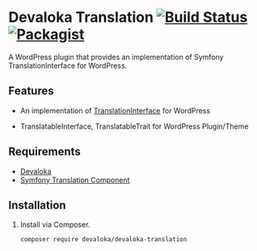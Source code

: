 # Devaloka Translation [![Build Status](https://travis-ci.org/devaloka/devaloka-translation.svg?branch=master)](https://travis-ci.org/devaloka/devaloka-translation) [![Packagist](https://img.shields.io/packagist/v/devaloka/devaloka-translation.svg)](https://packagist.org/packages/devaloka/devaloka-translation)

A WordPress plugin that provides an implementation of Symfony
TranslationInterface for WordPress.

## Features

*   An implementation of [TranslationInterface](https://github.com/symfony/translation)
    for WordPress

*   TranslatableInterface, TranslatableTrait for WordPress Plugin/Theme

## Requirements

*   [Devaloka](https://github.com/devaloka/devaloka)
*   [Symfony Translation Component](https://github.com/symfony/translation)

## Installation

1.  Install via Composer.

    ```sh
    composer require devaloka/devaloka-translation
    ```
